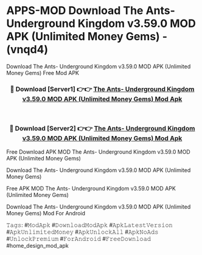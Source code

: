 # APPS-MOD Download The Ants- Underground Kingdom v3.59.0 MOD APK (Unlimited Money Gems) - (vnqd4)
Download The Ants- Underground Kingdom v3.59.0 MOD APK (Unlimited Money Gems) Free Mod APK

<div align="center">
<h3>🔴 Download [Server1] 👉👉 <a href="https://apk-comot.site?title=The_Ants-_Underground_Kingdom_v3.59.0_MOD_APK_(Unlimited_Money_Gems)">The Ants- Underground Kingdom v3.59.0 MOD APK (Unlimited Money Gems) Mod Apk</a></h3><br>

<h3>🔴 Download [Server2] 👉👉 <a href="https://apk-comot.site?title=The_Ants-_Underground_Kingdom_v3.59.0_MOD_APK_(Unlimited_Money_Gems)">The Ants- Underground Kingdom v3.59.0 MOD APK (Unlimited Money Gems) Mod Apk</a></h3>
</div>


Free Download APK MOD The Ants- Underground Kingdom v3.59.0 MOD APK (Unlimited Money Gems)

Download The Ants- Underground Kingdom v3.59.0 MOD APK (Unlimited Money Gems) 

Free APK MOD The Ants- Underground Kingdom v3.59.0 MOD APK (Unlimited Money Gems) 

Download The Ants- Underground Kingdom v3.59.0 MOD APK (Unlimited Money Gems) Mod For Android

𝚃𝚊𝚐𝚜: #𝙼𝚘𝚍𝙰𝚙𝚔 #𝙳𝚘𝚠𝚗𝚕𝚘𝚊𝚍𝙼𝚘𝚍𝙰𝚙𝚔 #𝙰𝚙𝚔𝙻𝚊𝚝𝚎𝚜𝚝𝚅𝚎𝚛𝚜𝚒𝚘𝚗 #𝙰𝚙𝚔𝚄𝚗𝚕𝚒𝚖𝚒𝚝𝚎𝚍𝙼𝚘𝚗𝚎𝚢 #𝙰𝚙𝚔𝚄𝚗𝚕𝚘𝚌𝚔𝙰𝚕𝚕 #𝙰𝚙𝚔𝙽𝚘𝙰𝚍𝚜 #𝚄𝚗𝚕𝚘𝚌𝚔𝙿𝚛𝚎𝚖𝚒𝚞𝚖 #𝙵𝚘𝚛𝙰𝚗𝚍𝚛𝚘𝚒𝚍 #𝙵𝚛𝚎𝚎𝙳𝚘𝚠𝚗𝚕𝚘𝚊𝚍 #home_design_mod_apk